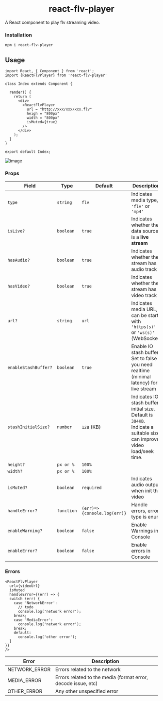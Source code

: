 <h1 align="center">react-flv-player</h1>
A React component to play flv streaming video.

### Installation
``
npm i react-flv-player
``

## Usage

```
import React, { Component } from 'react';
import {ReactFlvPlayer} from 'react-flv-player'

class Index extends Component {

  render() {
    return (
      <div>
        <ReactFlvPlayer
          url = "http://xxx/xxx/xxx.flv"
          heigh = "800px"
          width = "800px"
          isMuted={true}
        />
      </div>
    );
  }
}

export default Index;
```
![image](http://bingxiong.vip/wp-content/uploads/2019/06/home.png)


### Props
| Field              | Type                  | Default  | Description                              |
| ------------------ | --------------------- | ---------|------------------------------- |
| `type`             | `string`              |     `flv`     |Indicates media type, `'flv'` or `'mp4'` |
| `isLive?`          | `boolean`             |   `true`        |Indicates whether the data source is a **live stream** |
| `hasAudio?`        | `boolean`             |     `true`      |Indicates whether the stream has audio track |
| `hasVideo?`        | `boolean`             | `true`           |Indicates whether the stream has video track |
| `url?`             | `string`              |   `url`       |Indicates media URL, can be starts with `'https(s)'` or `'ws(s)'` (WebSocket) |
| `enableStashBuffer?`             | `boolean` | `true`                       | Enable IO stash buffer. Set to false if you need realtime (minimal latency) for live stream |
| `stashInitialSize?`              | `number`  | `128`        (KB)              | Indicates IO stash buffer initial size. Default is `384KB`. Indicate a suitable size can improve video load/seek time. |
| `height?`              | `px or %`  | `100%`                      |  |
| `width?`              | `px or %`  | `100%`                      |  |
| `isMuted?`              | `boolean`  | `required`                      | Indicates audio output when init the video |
| `handleError?`              | `function`  | `(err)=>{console.log(err)}`                      |Handle errors, error type is enum |
| `enableWarning?`        | `boolean`             | `false`           |Enable Warnings in Console|
| `enableError?`        | `boolean`             | `false`           |Enable errors in Console|

### Errors
```
<ReactFlvPlayer
  url={videoUrl}
  isMuted
  handleError={(err) => {
  switch (err) {
    case 'NetworkError':
      // todo
      console.log('network error');
    break;
    case 'MediaError':
      console.log('network error');
    break;
    default:
      console.log('other error');
  }
}}
/>
```
| Error         | Description                              |
| ------------- | ---------------------------------------- |
| NETWORK_ERROR | Errors related to the network            |
| MEDIA_ERROR   | Errors related to the media (format error, decode issue, etc) |
| OTHER_ERROR   | Any other unspecified error              |

